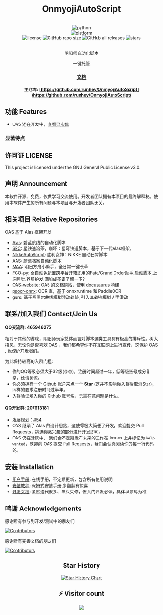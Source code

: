 <div align="center">

# OnmyojiAutoScript

<br>

<div>
    <img alt="python" src="https://img.shields.io/badge/python-3.10-%233776AB?logo=python">
</div>
<div>
    <img alt="platform" src="https://img.shields.io/badge/platform-Windows-blueviolet">
</div>
<div>
    <img alt="license" src="https://img.shields.io/github/license/runhey/OnmyojiAutoScript">
    <img alt="GitHub repo size" src="https://img.shields.io/github/repo-size/runhey/OnmyojiAutoScript">
    <img alt="GitHub all releases" src="https://img.shields.io/github/downloads/runhey/OnmyojiAutoScript/total">
    <img alt="stars" src="https://img.shields.io/github/stars/runhey/OnmyojiAutoScript?style=social">
</div>
<br>

阴阳师自动化脚本 

一键托管


### [文档](https://runhey.github.io/OnmyojiAutoScript-website/)

#### 主仓库: [https://github.com/runhey/OnmyojiAutoScript](https://github.com/runhey/OnmyojiAutoScript)

</div>


## 功能 Features

- OAS 还在开发中，[查看已实现](https://github.com/runhey/OnmyojiAutoScript/issues/54)

### 显著特点 

## 许可证 LICENSE

This project is licensed under the GNU General Public License v3.0.

## 声明 Announcement
本软件开源、免费，仅供学习交流使用。开发者团队拥有本项目的最终解释权。使用本软件产生的所有问题与本项目与开发者团队无关。

## 相关项目 Relative Repositories
OAS 基于 Alas 框架开发
- [Alas](https://github.com/LmeSzinc/AzurLaneAutoScript): 碧蓝航线的自动化脚本
- [SRC](https://github.com/LmeSzinc/StarRailCopilot): 星铁速溶茶，崩坏：星穹铁道脚本，基于下一代Alas框架。
- [NikkeAutoScript](https://github.com/takagisanmie/NIKKEAutoScript): 胜利女神：NIKKE 自动日常脚本
- [AAS](https://github.com/TheFunny/ArisuAutoSweeper): 蔚蓝档案自动化脚本
- [MAA](https://github.com/MaaAssistantArknights/MaaAssistantArknights): 明日方舟小助手，全日常一键长草
- [FGO-py](https://github.com/hgjazhgj/FGO-py): 全自动免配置跨平台开箱即用的Fate/Grand Order助手.启动脚本,上床睡觉,养肝护发,满加成圣诞了解一下?
- [OAS-website](https://github.com/runhey/OnmyojiAutoScript-website): OAS 的文档网站，使用 [docusaurus](https://docusaurus.io/) 构建
- [ppocr-onnx](https://github.com/triwinds/ppocr-onnx): OCR 库，基于 onnxruntime 和 PaddleOCR
- [gurs](https://github.com/2833844911/gurs): 基于赛贝尔曲线模拟滑动轨迹, 引入其轨迹模拟人手滑动

## 联系/加入我们 Contact/Join Us

#### QQ交流群: 465946275

相对于其他的游戏，阴阳师玩家总体而言对脚本这类工具具有极高的排斥性。树大招风，无论你是否喜欢 OAS ，我们都希望你不在互联网上进行宣传，这保护 OAS , 也保护开发者们。

为此保持较高的入群门槛:  
- 你的QQ等级必须大于32级(🌞🌞)，注册时间超过一年，低等级账号成分复杂，还请见谅。
- 你必须拥有一个 Github 账户来点一个 **Star** (这并不影响你入群后取消Star)，同样的要求注册时间过半年。
- 入群验证填入你的 Github 账号名，无需在意问题是什么。

#### QQ开发群: 207613181

- 发展规划：[#54](https://github.com/runhey/OnmyojiAutoScript/issues/54)
- OAS 继承了 Alas 的设计思路，这使得极大简便了开发，欢迎提交 Pull Requests，挑选你感兴趣的部分进行开发即可。
- OAS 仍在活跃中， 我们会不定期发布未来的工作在 Issues 上并标记为 `help wanted`，欢迎向 OAS 提交 Pull Requests，我们会认真阅读你的每一行代码的。

## 安装 Installation 

- [用户手册](https://runhey.github.io/OnmyojiAutoScript-website/docs/user-manual/getting-started): 在线手册，不定期更新，包含所有使用说明
- [安装教程](https://runhey.github.io/OnmyojiAutoScript-website/docs/user-manual/installation): 保姆式安装手册,多翻翻有惊喜
- [开发文档](https://runhey.github.io/OnmyojiAutoScript-website/docs/development/preamble): 虽然迭代很多、年久失修，但入门开发必读，具体以源码为准

## 鸣谢 Acknowledgements

感谢所有参与到开发/测试中的朋友们

[![Contributors](https://contributors-img.web.app/image?repo=runhey/OnmyojiAutoScript)](https://github.com/runhey/OnmyojiAutoScript/graphs/contributors)

感谢所有完善文档的朋友们

[![Contributors](https://contributors-img.web.app/image?repo=runhey/OnmyojiAutoScript-website)](https://github.com/runhey/OnmyojiAutoScript-website/graphs/contributors)

<div align="center">

## Star History

[![Star History Chart](https://api.star-history.com/svg?repos=runhey/OnmyojiAutoScript&type=Date)](https://star-history.com/#runhey/OnmyojiAutoScript&Date)


## ⚡ Visitor count

![](https://profile-counter.glitch.me/runhey-OnmyojiAutoScript/count.svg)

</div>